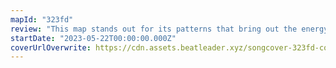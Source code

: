 ```yaml
---
mapId: "323fd"
review: "This map stands out for its patterns that bring out the energy of the song, arcs that make the map feel like a choreographed dance, and great weave lightshow!  With a full spread of standard diffs plus 4 well made one-saber diffs, there’s definitely something for everyone to enjoy!"
startDate: "2023-05-22T00:00:00.000Z"
coverUrlOverwrite: https://cdn.assets.beatleader.xyz/songcover-323fd-cover.jpg
---
```

